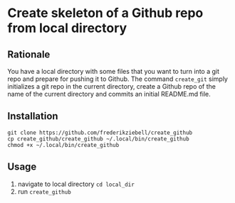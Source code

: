 # Create skeleton of a Github repo from local directory

## Rationale
You have a local directory with some files that you want to turn into a git repo and prepare for pushing it to Github. The command `create_git` simply initializes a git repo in the current directory, create a Github repo of the name of the current directory and commits an initial README.md file.

## Installation
```
git clone https://github.com/frederikziebell/create_github
cp create_github/create_github ~/.local/bin/create_github
chmod +x ~/.local/bin/create_github
```

## Usage
1. navigate to local directory
    `cd local_dir`
2. run
    `create_github`
